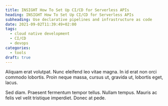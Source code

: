 ```yaml
---
title: INSIGHT How To Set Up CI/CD for Serverless APIs
heading: INSIGHT How To Set Up CI/CD for Serverless APIs
subheading: Use declarative pipelines and infrastructure as code
date: 2021-09-02T11:39:49+02:00
tags:
  - cloud native development
  - CI/CD
  - devops
categories:
  - tools
draft: true
---
```


Aliquam erat volutpat. Nunc eleifend leo vitae magna. In id erat non orci
commodo lobortis. Proin neque massa, cursus ut, gravida ut, lobortis eget,
lacus.

Sed diam. Praesent fermentum tempor tellus. Nullam tempus. Mauris ac felis
vel velit tristique imperdiet. Donec at pede.
